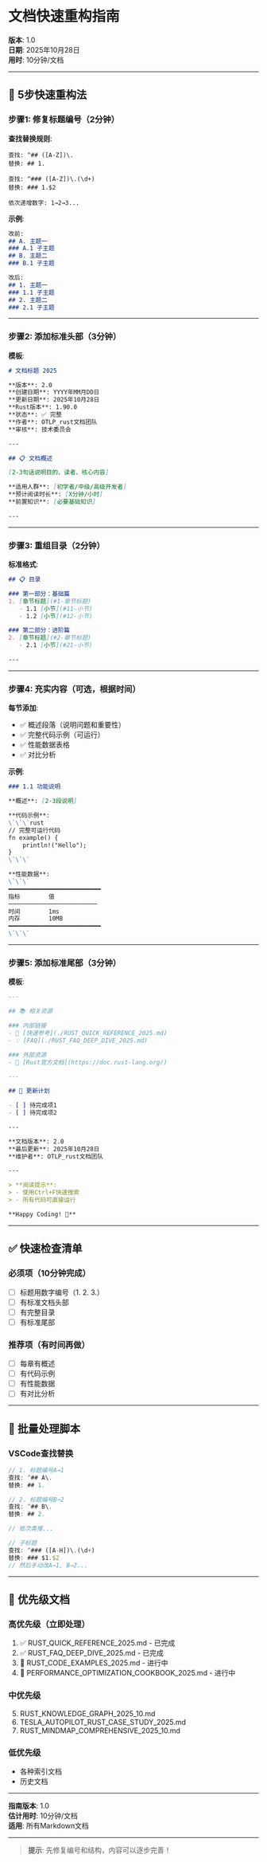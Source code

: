 # 文档快速重构指南

**版本**: 1.0  
**日期**: 2025年10月28日  
**用时**: 10分钟/文档

---

## 🎯 5步快速重构法

### 步骤1: 修复标题编号（2分钟）

**查找替换规则**:
```
查找: ^## ([A-Z])\. 
替换: ## 1. 

查找: ^### ([A-Z])\.(\d+) 
替换: ### 1.$2 

依次递增数字: 1→2→3...
```

**示例**:
```markdown
改前:
## A. 主题一
### A.1 子主题
## B. 主题二
### B.1 子主题

改后:
## 1. 主题一
### 1.1 子主题
## 2. 主题二
### 2.1 子主题
```

---

### 步骤2: 添加标准头部（3分钟）

**模板**:
```markdown
# 文档标题 2025

**版本**: 2.0  
**创建日期**: YYYY年MM月DD日  
**更新日期**: 2025年10月28日  
**Rust版本**: 1.90.0  
**状态**: ✅ 完整  
**作者**: OTLP_rust文档团队  
**审核**: 技术委员会

---

## 📋 文档概述

[2-3句话说明目的、读者、核心内容]

**适用人群**: [初学者/中级/高级开发者]  
**预计阅读时长**: [X分钟/小时]  
**前置知识**: [必要基础知识]

---
```

---

### 步骤3: 重组目录（2分钟）

**标准格式**:
```markdown
## 📋 目录

### 第一部分：基础篇
1. [章节标题](#1-章节标题)
   - 1.1 [小节](#11-小节)
   - 1.2 [小节](#12-小节)

### 第二部分：进阶篇
2. [章节标题](#2-章节标题)
   - 2.1 [小节](#21-小节)

---
```

---

### 步骤4: 充实内容（可选，根据时间）

**每节添加**:
- ✅ 概述段落（说明问题和重要性）
- ✅ 完整代码示例（可运行）
- ✅ 性能数据表格
- ✅ 对比分析

**示例**:
```markdown
### 1.1 功能说明

**概述**: [2-3段说明]

**代码示例**:
\`\`\`rust
// 完整可运行代码
fn example() {
    println!("Hello");
}
\`\`\`

**性能数据**:
\`\`\`
━━━━━━━━━━━━━━━━━━━━━━━━━━
指标        值
─────────────────────────
时间        1ms
内存        10MB
━━━━━━━━━━━━━━━━━━━━━━━━━━
\`\`\`
```

---

### 步骤5: 添加标准尾部（3分钟）

**模板**:
```markdown
---

## 📚 相关资源

### 内部链接
- 📖 [快速参考](./RUST_QUICK_REFERENCE_2025.md)
- 💡 [FAQ](./RUST_FAQ_DEEP_DIVE_2025.md)

### 外部资源
- 🦀 [Rust官方文档](https://doc.rust-lang.org/)

---

## 🔄 更新计划

- [ ] 待完成项1
- [ ] 待完成项2

---

**文档版本**: 2.0  
**最后更新**: 2025年10月28日  
**维护者**: OTLP_rust文档团队

---

> **阅读提示**: 
> - 使用Ctrl+F快速搜索
> - 所有代码可直接运行

**Happy Coding! 🦀**
```

---

## ✅ 快速检查清单

### 必须项（10分钟完成）
- [ ] 标题用数字编号（1. 2. 3.）
- [ ] 有标准文档头部
- [ ] 有完整目录
- [ ] 有标准尾部

### 推荐项（有时间再做）
- [ ] 每章有概述
- [ ] 有代码示例
- [ ] 有性能数据
- [ ] 有对比分析

---

## 📝 批量处理脚本

### VSCode查找替换

```javascript
// 1. 标题编号A→1
查找: ^## A\. 
替换: ## 1. 

// 2. 标题编号B→2
查找: ^## B\. 
替换: ## 2. 

// 依次类推...

// 子标题
查找: ^### ([A-H])\.(\d+)
替换: ### $1.$2
// 然后手动改A→1, B→2...
```

---

## 🎯 优先级文档

### 高优先级（立即处理）
1. ✅ RUST_QUICK_REFERENCE_2025.md - 已完成
2. ✅ RUST_FAQ_DEEP_DIVE_2025.md - 已完成
3. 🔄 RUST_CODE_EXAMPLES_2025.md - 进行中
4. 🔄 PERFORMANCE_OPTIMIZATION_COOKBOOK_2025.md - 进行中

### 中优先级
5. RUST_KNOWLEDGE_GRAPH_2025_10.md
6. TESLA_AUTOPILOT_RUST_CASE_STUDY_2025.md
7. RUST_MINDMAP_COMPREHENSIVE_2025_10.md

### 低优先级
- 各种索引文档
- 历史文档

---

**指南版本**: 1.0  
**估计用时**: 10分钟/文档  
**适用**: 所有Markdown文档

---

> **提示**: 先修复编号和结构，内容可以逐步完善！

